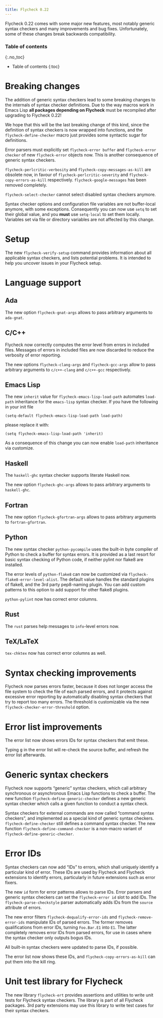 ```yaml
---
title: Flycheck 0.22
---
```


Flycheck 0.22 comes with some major new features, most notably generic syntax
checkers and many improvements and bug fixes.  Unfortunately, some of these
changes break backwards compatibility.

### Table of contents
{:.no_toc}

- Table of contents
{:toc}

Breaking changes
================

The addition of generic syntax checkers lead to some breaking changes to the
internals of syntax checker definitions.  Due to the way macros work in Emacs
Lisp **all packages depending on Flycheck** must be recompiled after upgrading
to Flycheck 0.22!

We hope that this will be the last breaking change of this kind, since the
definition of syntax checkers is now wrapped into functions, and the
`flycheck-define-checker` macro just provides some syntactic sugar for
definitions.

Error parsers must explicitly set `flycheck-error buffer` and `flycheck-error
checker` of new `flycheck-error` objects now.  This is another consequence of
generic syntax checkers.

`flycheck-perlcritic-verbosity` and `flycheck-copy-messages-as-kill` are
obsolete now, in favour of `flycheck-perlcritic-severity` and
`flycheck-copy-errors-as-kill` respectively.  `flycheck-google-messages` has
been removed completely.

`flycheck-select-checker` cannot select disabled syntax checkers anymore.

Syntax checker options and configuration file variables are not buffer-local
anymore, with some exceptions.  Consequently you can now use `setq` to set their
global value, and you **must** use `setq-local` to set them locally.  Variables
set via file or directory variables are not affected by this change.

Setup
=====

The new `flycheck-verify-setup` command provides information about all
applicable syntax checkers, and lists potential problems.  It is intended to
help you uncover issues in your Flycheck setup.

Language support
================

Ada
---

The new option `flycheck-gnat-args` allows to pass arbitrary arguments to
`ada-gnat`.

C/C++
-----

Flycheck now correctly computes the error level from errors in included files.
Messages of errors in included files are now discarded to reduce the verbosity
of error reporting.

The new options `flycheck-clang-args` and `flycheck-gcc-args` allow to pass
arbitrary arguments to `c/c++-clang` and `c/c++-gcc` respectively.

Emacs Lisp
----------

The new `inherit` value for `flycheck-emacs-lisp-load-path` automates
`load-path` inheritance for the `emacs-lisp` syntax checker.  If
you have the following in your init file

    (setq-default flycheck-emacs-lisp-load-path load-path)

please replace it with:

    (setq flycheck-emacs-lisp-load-path 'inherit)

As a consequence of this change you can now enable `load-path` inheritance via
customize.

Haskell
-------

The `haskell-ghc` syntax checker supports literate Haskell now.

The new option `flycheck-ghc-args` allows to pass arbitrary arguments to
`haskell-ghc`.

Fortran
-------

The new option `flycheck-gfortran-args` allows to pass arbitrary
arguments to `fortran-gfortran`.

Python
------

The new syntax checker `python-pycompile` uses the built-in byte
compiler of Python to check a buffer for syntax errors.  It is provided as a
last resort for basic syntax checking of Python code, if neither pylint nor
flake8 are installed.

The error levels of `python-flake8` can now be customized via
`flycheck-flake8-error-level-alist`.  The default value handles the
standard plugins of flake8, and the 3rd party pep8-naming plugin.  You can add
custom patterns to this option to add support for other flake8 plugins.

`python-pylint` now has correct error columns.

Rust
----

The `rust` parses help messages to `info`-level errors now.

TeX/LaTeX
---------

`tex-chktex` now has correct error columns as well.

Syntax checking improvements
============================

Flycheck now parses errors faster, because it does not longer access the file
system to check the file of each parsed errors, and it protects against
excessive error reporting by automatically disabling syntax checkers that try to
report too many errors.  The threshold is customizable via the new
`flycheck-checker-error-threshold` option.

Error list improvements
=======================

The error list now shows errors IDs for syntax checkers that emit these.

Typing <kbd>g</kbd> in the error list will re-check the source buffer, and
refresh the error list afterwards.

Generic syntax checkers
=======================

Flycheck now supports “generic” syntax checkers, which call arbitrary
synchronous or asynchronous Emacs Lisp functions to check a buffer.  The new
function `flycheck-define-generic-checker` defines a new generic syntax checker
which calls a given function to conduct a syntax check.

Syntax checkers for external commands are now called “command syntax checkers”,
and implemented as a special kind of generic syntax checkers.
`flycheck-define-checker` still defines a command syntax checker.  The new
function `flycheck-define-command-checker` is a non-macro variant of
`flycheck-define-generic-checker`.

Error IDs
=========

Syntax checkers can now add “IDs” to errors, which shall uniquely identify a
particular kind of error.  These IDs are used by Flycheck and Flycheck
extensions to identify errors, particularly in future extensions such as error
fixers.

The new `id` form for error patterns allows to parse IDs.  Error parsers and
generic syntax checkers can set the `flycheck-error id` slot to add IDs.  The
`flycheck-parse-checkstyle` parser automatically adds IDs from the `source`
attribute of errors.

The new error filters `flycheck-dequalify-error-ids` and
`flycheck-remove-error-ids` manipulate IDs of parsed errors.  The former removes
qualifications from error IDs, turning `Foo.Bar.E1` into `E1`.  The latter
completely removes error IDs from parsed errors, for use in cases where the
syntax checker only outputs bogus IDs.

All built-in syntax checkers were updated to parse IDs, if possible.

The error list now shows these IDs, and `flycheck-copy-errors-as-kill` can put
them into the kill ring.

Unit test library for Flycheck
==============================

The new library `flycheck-ert` provides assertions and utilities to write unit
tests for Flycheck syntax checkers.  The library is part of all Flycheck
packages.  3rd party extensions may use this library to write test cases for
their syntax checkers.
